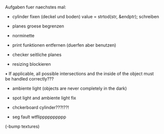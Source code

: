 Aufgaben fuer naechstes mal:
- cylinder fixen (deckel und boden)
value = strtod(str, &endptr); schreiben

- planes groese begrenzen
- norminette
- print funktionen entfernen (duerfen aber benutzen)
- checker seitliche planes
- resizing blockieren

• If applicable, all possible intersections and the inside of the object must be handled
correctly???
- ambiente light (objects are never completely in the dark)
- spot light and ambiente light fix
- chckerboard cylinder???!??!

- seg fault wtflipppppppppp


(-bump textures)
